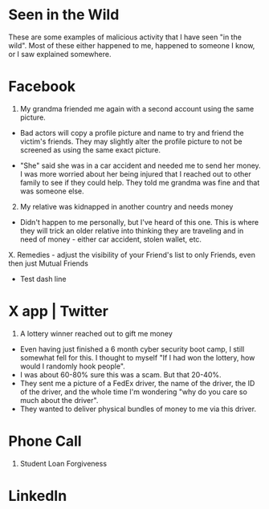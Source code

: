# Seen in the Wild

These are some examples of malicious activity that I have seen "in the wild". Most of these either 
happened to me, happened to someone I know, or I saw explained somewhere. 

# Facebook

1. My grandma friended me again with a second account using the same picture.
 - Bad actors will copy a profile picture and name to try and friend the victim's friends. They may
 slightly alter the profile picture to not be screened as using the same exact picture. 

 - "She" said she was in a car accident and needed me to send her money. I was more worried about her
 being injured that I reached out to other family to see if they could help. They told me grandma was
 fine and that was someone else. 

2. My relative was kidnapped in another country and needs money
 - Didn't happen to me personally, but I've heard of this one. This is where they will trick an 
 older relative into thinking they are traveling and in need of money - either car accident, stolen 
 wallet, etc. 

X. Remedies - adjust the visibility of your Friend's list to only Friends, even then just Mutual Friends

 - Test dash line
 
# X app | Twitter

1. A lottery winner reached out to gift me money
 - Even having just finished a 6 month cyber security boot camp, I still somewhat fell for this. 
 I thought to myself "If I had won the lottery, how would I randomly hook people".
 - I was about 60-80% sure this was a scam. But that 20-40%. 
 - They sent me a picture of a FedEx driver, the name of the driver, the ID of the driver, and the 
 whole time I'm wondering "why do you care so much about the driver".
 - They wanted to deliver physical bundles of money to me via this driver. 

# Phone Call

1. Student Loan Forgiveness

# LinkedIn
